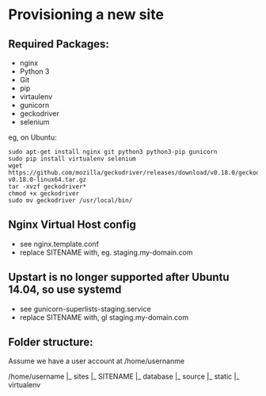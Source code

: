 Provisioning a new site
=======================

## Required Packages:

* nginx
* Python 3
* Git
* pip
* virtaulenv
* gunicorn
* geckodriver
* selenium

eg, on Ubuntu:

    sudo apt-get install nginx git python3 python3-pip gunicorn
    sudo pip install virtualenv selenium
    wget https://github.com/mozilla/geckodriver/releases/download/v0.18.0/geckodriver-v0.18.0-linux64.tar.gz
    tar -xvzf geckodriver* 
    chmod +x geckodriver
    sudo mv geckodriver /usr/local/bin/

## Nginx Virtual Host config

* see nginx.template.conf
* replace SITENAME with, eg. staging.my-domain.com

## Upstart is no longer supported after Ubuntu 14.04, so use systemd

* see gunicorn-superlists-staging.service
* replace SITENAME with, gl staging.my-domain.com

## Folder structure:
Assume we have a user account at /home/usernanme

/home/username
|_ sites
    |_ SITENAME
        |_ database
        |_ source
        |_ static
        |_ virtualenv

